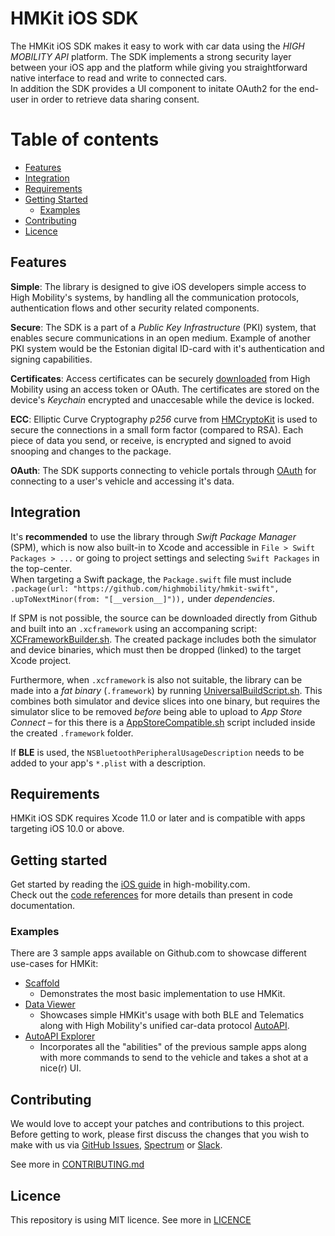 # HMKit iOS SDK

The HMKit iOS SDK makes it easy to work with car data using the *HIGH MOBILITY API* platform. The SDK implements a strong security layer between your iOS app and the platform while giving you straightforward native interface to read and write to connected cars.  
In addition the SDK provides a UI component to initate OAuth2 for the end-user in order to retrieve data sharing consent.

Table of contents
=================
<!--ts-->
   * [Features](#features)
   * [Integration](#integration)
   * [Requirements](#requirements)
   * [Getting Started](#getting-started)
      * [Examples](#examples)
   * [Contributing](#contributing)
   * [Licence](#licence)
<!--te-->


## Features

**Simple**: The library is designed to give iOS developers simple access to High Mobility's systems, by handling all the communication protocols, authentication flows and other security related components.

**Secure**: The SDK is a part of a *Public Key Infrastructure* (PKI) system, that enables secure communications in an open medium. Example  of another PKI system would be the Estonian digital ID-card with it's authentication and signing capabilities.

**Certificates**: Access certificates can be securely [downloaded](https://high-mobility.com/learn/documentation/mobile-sdks/ios/telematics/telematics/#download-ac) from High Mobility using an access token or OAuth. The certificates are stored on the device's *Keychain* encrypted and unaccesable while the device is locked.

**ECC**: Elliptic Curve Cryptography *p256* curve from [HMCryptoKit](https://github.com/highmobility/hmcryptokit-swift) is used to secure the connections in a small form factor (compared to RSA). Each piece of data you send, or receive, is encrypted and signed to avoid snooping and changes to the package.

**OAuth**: The SDK supports connecting to vehicle portals through [OAuth](https://high-mobility.com/learn/documentation/mobile-sdks/ios/oauth/oauth/) for connecting to a user's vehicle and accessing it's data.


## Integration

It's **recommended** to use the library through *Swift Package Manager* (SPM), which is now also built-in to Xcode and accessible in `File > Swift Packages > ...` or  going to project settings and selecting `Swift Packages` in the top-center.  
When targeting a Swift package, the `Package.swift` file must include `.package(url: "https://github.com/highmobility/hmkit-swift", .upToNextMinor(from: "[__version__]")),` under *dependencies*.
  

If SPM is not possible, the source can be downloaded directly from Github
and built into an `.xcframework` using an accompaning script: [XCFrameworkBuilder.sh](https://github.com/highmobility/hmkit-swift/tree/master/Scripts/XCFrameworkBuilder.sh). The created package includes both the simulator and device binaries, which must then be dropped (linked) to the target Xcode project.

Furthermore, when `.xcframework` is also not suitable, the library can be made into a *fat binary* (`.framework`) by running [UniversalBuildScript.sh](https://github.com/highmobility/hmkit-swift/tree/master/Scripts/UniversalBuildScript.sh). This combines both simulator and device slices into one binary, but requires the simulator slice to be removed *before* being able to upload to *App Store Connect* – for this there is a [AppStoreCompatible.sh](https://github.com/highmobility/hmkit-swift/tree/master/Scripts/AppStoreCompatible.sh) script included inside the created `.framework` folder.


If **BLE** is used, the `NSBluetoothPeripheralUsageDescription` needs to be added to your app's `*.plist` with a description.

## Requirements

HMKit iOS SDK requires Xcode 11.0 or later and is compatible with apps targeting iOS 10.0 or above.


## Getting started

Get started by reading the [iOS guide](https://high-mobility.com/learn/tutorials/sdk/ios/) in high-mobility.com.  
Check out the [code references](https://high-mobility.com/learn/documentation/mobile-sdks/ios/local-device/local-device/) for more details than present in code documentation.

### Examples

There are 3 sample apps available on Github.com to showcase different use-cases for HMKit:

- [Scaffold](https://github.com/highmobility/hm-ios-scaffold) 
  - Demonstrates the most basic implementation to use HMKit.
- [Data Viewer](https://github.com/highmobility/hm-ios-data-viewer)
  -  Showcases simple HMKit's usage with both BLE and Telematics along with High Mobility's unified car-data protocol [AutoAPI](https://high-mobility.com/learn/tutorials/getting-started/auto-api-guide/).
- [AutoAPI Explorer](https://github.com/highmobility/hm-ios-auto-api-explorer)
  - Incorporates all the "abilities" of the previous sample apps along with more commands to send to the vehicle and takes a shot at a nice(r) UI.


## Contributing

We would love to accept your patches and contributions to this project. Before getting to work, please first discuss the changes that you wish to make with us via [GitHub Issues](https://github.com/highmobility/hmkit-swift/issues), [Spectrum](https://spectrum.chat/high-mobility/) or [Slack](https://slack.high-mobility.com/).

See more in [CONTRIBUTING.md](https://github.com/highmobility/hmkit-swift/tree/master/CONTRIBUTING.md)


## Licence

This repository is using MIT licence. See more in [LICENCE](https://github.com/highmobility/hmkit-swift/tree/master/LICENCE)
